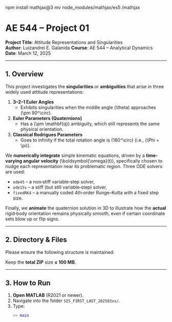 npm install mathjax@3
mv node_modules/mathjax/es5 <path-to-server-location>/mathjax

# AE 544 – Project 01

**Project Title**: Attitude Representations and Singularities  
**Author**: Luizandrei E. Galanida
**Course**: AE 544 – Analytical Dynamics  
**Date**: March 12, 2025

---

## 1. Overview

This project investigates the **singularities** or **ambiguities** that arise in three widely used attitude representations:

1. **3–2–1 Euler Angles**  
   - Exhibits singularities when the middle angle \(\theta\) approaches \(\pm 90^\circ\).
2. **Euler Parameters (Quaternions)**  
   - Has a \(\pm \mathbf{q}\) ambiguity, which still represents the same physical orientation.
3. **Classical Rodrigues Parameters**  
   - Goes to infinity if the total rotation angle is \(180^\circ\) (i.e., \(\Phi = \pi\)).

We **numerically integrate** simple kinematic equations, driven by a **time‐varying angular velocity** \(\boldsymbol{\omega}(t)\), specifically chosen to nudge each representation near its problematic region. Three ODE solvers are used:

- `ode45` – a non‐stiff variable‐step solver,  
- `ode15s` – a stiff (but still variable‐step) solver,  
- `fixedRK4` – a manually coded 4th‐order Runge–Kutta with a fixed step size.

Finally, we **animate** the quaternion solution in 3D to illustrate how the **actual** rigid‐body orientation remains physically smooth, even if certain coordinate sets blow up or flip signs.

---

## 2. Directory & Files

Please ensure the following structure is maintained:


Keep the **total ZIP** size **≤ 100 MB**.

---

## 3. How to Run

1. **Open MATLAB** (R2021 or newer).  
2. Navigate into the folder `SIS_FIRST_LAST_202503xx/`.  
3. Type:
   ```matlab
   >> main
